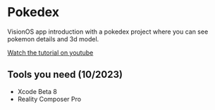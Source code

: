 # Pokedex
VisionOS app introduction with a pokedex project where you can see pokemon details and 3d model.

[Watch the tutorial on youtube](https://youtu.be/Q-RhbQsK7K4?si=WF7St9t4oT4aU4Wb)

## Tools you need (10/2023)
* Xcode Beta 8
* Reality Composer Pro
